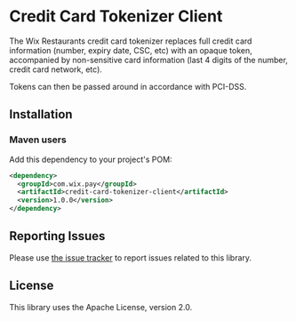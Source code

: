 # Credit Card Tokenizer Client
The Wix Restaurants credit card tokenizer replaces full credit card information (number, expiry date, CSC, etc) with an opaque token, accompanied by non-sensitive card information (last 4 digits of the number, credit card network, etc).

Tokens can then be passed around in accordance with PCI-DSS.

## Installation
### Maven users

Add this dependency to your project's POM:

```xml
<dependency>
  <groupId>com.wix.pay</groupId>
  <artifactId>credit-card-tokenizer-client</artifactId>
  <version>1.0.0</version>
</dependency>
```

## Reporting Issues

Please use [the issue tracker](https://github.com/wix/credit-card-tokenizer-client/issues) to report issues related to this library.

## License
This library uses the Apache License, version 2.0.
